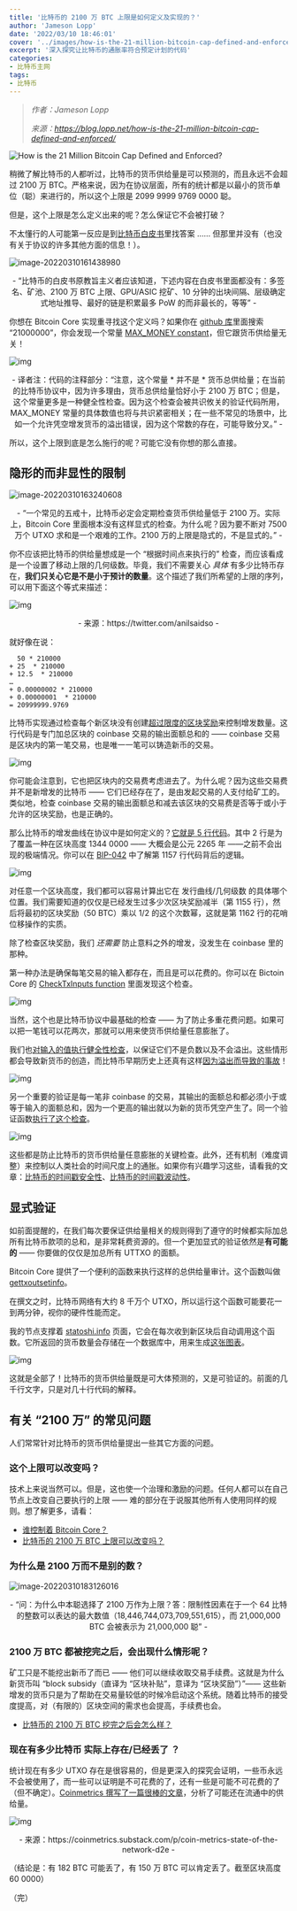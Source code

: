 ```yaml
---
title: '比特币的 2100 万 BTC 上限是如何定义及实现的？'
author: 'Jameson Lopp'
date: '2022/03/10 18:46:01'
cover: '../images/how-is-the-21-million-bitcoin-cap-defined-and-enforced/chart-1.png'
excerpt: '深入探究让比特币的通胀率符合预定计划的代码'
categories:
- 比特币主网
tags:
- 比特币
---
```



> *作者：Jameson Lopp*
> 
> *来源：<https://blog.lopp.net/how-is-the-21-million-bitcoin-cap-defined-and-enforced/>*



![How is the 21 Million Bitcoin Cap Defined and Enforced?](../images/how-is-the-21-million-bitcoin-cap-defined-and-enforced/chart-1.png)

稍微了解比特币的人都听过，比特币的货币供给量是可以预测的，而且永远不会超过 2100 万 BTC。严格来说，因为在协议层面，所有的统计都是以最小的货币单位（聪）来进行的，所以这个上限是 2099 9999 9769 0000 聪。

但是，这个上限是怎么定义出来的呢？怎么保证它不会被打破？

不太懂行的人可能第一反应是到[比特币白皮书](https://www.lopp.net/pdf/bitcoin.pdf)里找答案 …… 但那里并没有（也没有关于协议的许多其他方面的信息！）。

![image-20220310161438980](../images/how-is-the-21-million-bitcoin-cap-defined-and-enforced/image-20220310161438980.png)

<p style="text-align:center">- “比特币的白皮书原教旨主义者应该知道，下述内容在白皮书里面都没有：多签名、矿池、2100 万 BTC 上限、GPU/ASIC 挖矿、10 分钟的出块间隔、层级确定式地址推导、最好的链是积累最多 PoW 的而非最长的，等等” -</p>


你想在 Bitcoin Core 实现重寻找这个定义吗？如果你在 [github 库](https://github.com/bitcoin/bitcoin)里面搜索 “21000000”，你会发现一个常量 [MAX_MONEY constant](https://github.com/bitcoin/bitcoin/blob/master/src/consensus/amount.h)，但它跟货币供给量无关！

![img](../images/how-is-the-21-million-bitcoin-cap-defined-and-enforced/4-48-32.png)

<p style="text-align:center">- 译者注：代码的注释部分：“注意，这个常量 * 并不是 * 货币总供给量；在当前的比特币协议中，因为许多理由，货币总供给量恰好小于 2100 万 BTC；但是，这个常量更多是一种健全性检查。因为这个检查会被共识攸关的验证代码所用，MAX_MONEY 常量的具体数值也将与共识紧密相关；在一些不常见的场景中，比如一个允许凭空增发货币的溢出错误，因为这个常数的存在，可能导致分叉。” -</p>


所以，这个上限到底是怎么施行的呢？可能它没有你想的那么直接。

## 隐形的而非显性的限制

![image-20220310163240608](../images/how-is-the-21-million-bitcoin-cap-defined-and-enforced/image-20220310163240608.png)

<p style="text-align:center">- “一个常见的五戒十，比特币必定会定期检查货币供给量低于 2100 万。实际上，Bitcoin Core 里面根本没有这样显式的检查。为什么呢？因为要不断对 7500 万个 UTXO 求和是一个艰难的工作。2100 万的上限是隐式的，不是显式的。” -</p>


你不应该把比特币的供给量想成是一个 “根据时间点来执行的” 检查，而应该看成是一个设置了移动上限的几何级数。毕竟，我们不需要关心 *具体* 有多少比特币存在，**我们只关心它是不是小于预计的数量**。这个描述了我们所希望的上限的序列，可以用下面这个等式来描述：

![img](../images/how-is-the-21-million-bitcoin-cap-defined-and-enforced/quation.jpg)

<p style="text-align:center">- 来源：https://twitter.com/anilsaidso -</p>


就好像在说：

```
  50 * 210000
+ 25  * 210000
+ 12.5  * 210000
…
+ 0.00000002 * 210000
+ 0.00000001  * 210000
= 20999999.9769
```

比特币实现通过检查每个新区块没有创建[超过限度的区块奖励](https://github.com/bitcoin/bitcoin/blob/master/src/validation.cpp#L2113)来控制增发数量。这行代码是专门加总区块的 coinbase 交易的输出面额总和的 —— coinbase 交易是区块内的第一笔交易，也是唯一一笔可以铸造新币的交易。

![img](../images/how-is-the-21-million-bitcoin-cap-defined-and-enforced/8-07-46.png)

你可能会注意到，它也把区块内的交易费考虑进去了。为什么呢？因为这些交易费并不是新增发的比特币 —— 它们已经存在了，是由发起交易的人支付给矿工的。类似地，检查 coinbase 交易的输出面额总和减去该区块的交易费是否等于或小于允许的区块奖励，也是正确的。

那么比特币的增发曲线在协议中是如何定义的？[它就是 5 行代码](https://github.com/bitcoin/bitcoin/blob/06ba77973e7f8938c8461bffeee3718a8f7712f5/src/validation.cpp#L1153)。其中 2 行是为了覆盖一种在区块高度 1344 0000 —— 大概会是公元 2265 年 ——之前不会出现的极端情况。你可以在 [BIP-042](https://github.com/bitcoin/bips/blob/master/bip-0042.mediawiki) 中了解第 1157 行代码背后的逻辑。

![img](../images/how-is-the-21-million-bitcoin-cap-defined-and-enforced/7-45-05.png)

对任意一个区块高度，我们都可以容易计算出它在 发行曲线/几何级数 的具体哪个位置。我们需要知道的仅仅是已经发生过多少次区块奖励减半（第 1155 行），然后将最初的区块奖励（50 BTC）乘以 1/2 的这个次数幂，这就是第 1162 行的花哨位移操作的实质。

除了检查区块奖励，我们 *还需要* 防止意料之外的增发，没发生在 coinbase 里的那种。

第一种办法是确保每笔交易的输入都存在，而且是可以花费的。你可以在 Bictoin Core 的 [CheckTxInputs function](https://github.com/bitcoin/bitcoin/blob/623745ca74cf3f54b474dac106f5802b7929503f/src/consensus/tx_verify.cpp#L170) 里面发现这个检查。

![img](../images/how-is-the-21-million-bitcoin-cap-defined-and-enforced/7-11-15.png)

当然，这个也是比特币协议中最基础的检查 —— 为了防止多重花费问题。如果可以把一笔钱可以花两次，那就可以用来使货币供给量任意膨胀了。

我们也[对输入的值执行健全性检查](https://github.com/bitcoin/bitcoin/blob/623745ca74cf3f54b474dac106f5802b7929503f/src/consensus/tx_verify.cpp#L187)，以保证它们不是负数以及不会溢出。这些情形都会导致新货币的创造，而比特币早期历史上还真有这样[因为溢出而导致的事故](https://en.bitcoin.it/wiki/Value_overflow_incident)！

![img](../images/how-is-the-21-million-bitcoin-cap-defined-and-enforced/4-31-16.png)

另一个重要的验证是每一笔非 coinbase 的交易，其输出的面额总和都必须小于或等于输入的面额总和，因为一个更高的输出就以为新的货币凭空产生了。同一个验证函数[执行了这个检查](https://github.com/bitcoin/bitcoin/blob/623745ca74cf3f54b474dac106f5802b7929503f/src/consensus/tx_verify.cpp#L195)。

![img](../images/how-is-the-21-million-bitcoin-cap-defined-and-enforced/7-11-28.png)

这些都是防止比特币的货币供给量任意膨胀的关键检查。此外，还有机制（难度调整）来控制以人类社会的时间尺度上的通胀。如果你有兴趣学习这些，请看我的文章：[比特币的时间戳安全性](https://blog.lopp.net/bitcoin-timestamp-security/)、[比特币的时间戳波动性](https://blog.lopp.net/bitcoin-block-time-variance/)。

## 显式验证

如前面提醒的，在我们每次要保证供给量相关的规则得到了遵守的时候都实际加总所有比特币款项的总和，是非常耗费资源的。但一个更加显式的验证依然是**有可能的** —— 你要做的仅仅是加总所有 UTTXO 的面额。

Bitcoin Core 提供了一个便利的函数来执行这样的总供给量审计。这个函数叫做 [gettxoutsetinfo](https://developer.bitcoin.org/reference/rpc/gettxoutsetinfo.html)。

在撰文之时，比特币网络有大约 8 千万个 UTXO，所以运行这个函数可能要花一到两分钟，视你的硬件性能而定。

我的节点支撑着 [statoshi.info](https://statoshi.info/) 页面，它会在每次收到新区块后自动调用这个函数。它所返回的货币数量会存储在一个数据库中，用来生成[这张图表](https://statoshi.info/d/000000009/unspent-transaction-output-set?viewPanel=7&orgId=1&refresh=10m)。

![img](../images/how-is-the-21-million-bitcoin-cap-defined-and-enforced/8-16-09.png)

这就是全部了！比特币的货币供给量既是可大体预测的，又是可验证的。前面的几千行文字，只是对几十行代码的解释。

## 有关 “2100 万” 的常见问题

人们常常针对比特币的货币供给量提出一些其它方面的问题。

### 这个上限可以改变吗？

技术上来说当然可以。但是，这也使一个治理和激励的问题。任何人都可以在自己节点上改变自己要执行的上限 —— 难的部分在于说服其他所有人使用同样的规则。想了解更多，请看：

- [谁控制着 Bitcoin Core？](https://blog.lopp.net/who-controls-bitcoin-core-/)
- [比特币的 2100 万 BTC 上限可以改变吗？](https://river.com/learn/can-bitcoins-hard-cap-of-21-million-be-changed/)

### 为什么是 2100 万而不是别的数？

![image-20220310183126016](../images/how-is-the-21-million-bitcoin-cap-defined-and-enforced/image-20220310183126016.png)

<p style="text-align:center">- “问：为什么中本聪选择了 2100 万作为上限？答：限制性因素在于一个 64 比特的整数可以表达的最大数值（18,446,744,073,709,551,615），而 21,000,000 BTC 会被表示为 21,000,000 聪” -</p>


### 2100 万 BTC 都被挖完之后，会出现什么情形呢？

矿工只是不能挖出新币了而已 —— 他们可以继续收取交易手续费。这就是为什么新货币叫 “block subsidy（直译为 “区块补贴”，意译为 “区块奖励”）”—— 这些新增发的货币只是为了帮助在交易量较低的时候冷启动这个系统。随着比特币的接受度提高，对（有限的）区块空间的需求也会提高，手续费也会。

- [比特币的 2100 万 BTC 挖完之后会怎么样？](https://decrypt.co/33124/what-will-happen-to-bitcoin-after-all-21-million-are-mined)

### 现在有多少比特币 实际上存在/已经丢了 ？

统计现在有多少 UTXO 存在是很容易的，但是更深入的探究会证明，一些币永远不会被使用了，而一些可以证明是不可花费的了，还有一些是可能不可花费的了（但不确定）。[Coinmetrics 撰写了一篇很棒的文章](https://coinmetrics.substack.com/p/coin-metrics-state-of-the-network-d2e)，分析了可能还在流通中的供给量。

![img](../images/how-is-the-21-million-bitcoin-cap-defined-and-enforced/itcoins.png)

<p style="text-align:center">- 来源：https://coinmetrics.substack.com/p/coin-metrics-state-of-the-network-d2e -</p>


（结论是：有 182 BTC 可能丢了，有 150 万 BTC 可以肯定丢了。截至区块高度 60 0000）

（完）